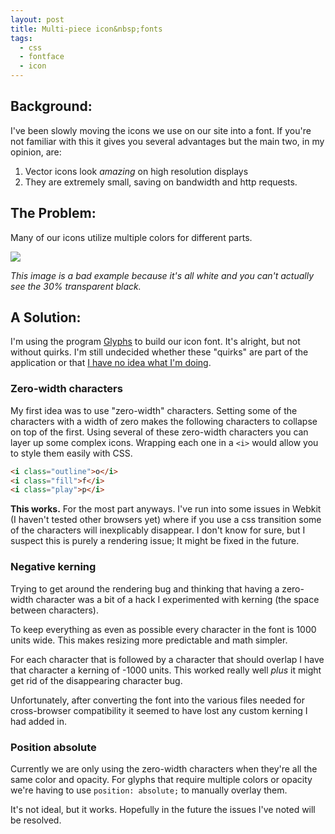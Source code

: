 ```yaml
---
layout: post
title: Multi-piece icon&nbsp;fonts
tags:
  - css
  - fontface
  - icon
---
```


## Background:

I've been slowly moving the icons we use on our site into a font. If you're not
familiar with this it gives you several advantages but the main two, in my
opinion, are:

1. Vector icons look *amazing* on high resolution displays
1. They are extremely small, saving on bandwidth and http requests.


## The Problem:

Many of our icons utilize multiple colors for different parts.

<img src="https://coderwall-assets-0.s3.amazonaws.com/uploads/picture/file/182/fig1.png" class="img-responsive">

*This image is a bad example because it's all white and you can't actually see
the 30% transparent black.*


## A Solution:

I'm using the program [Glyphs](http://glyphsapp.com/) to build our icon font.
It's alright, but not without quirks. I'm still undecided whether these
"quirks" are part of the application or that [I have no idea what I'm
doing](http://i0.kym-cdn.com/photos/images/original/000/234/765/b7e.jpg).


### Zero-width characters

My first idea was to use "zero-width" characters. Setting some of the
characters with a width of zero makes the following characters to collapse on
top of the first. Using several of these zero-width characters you can layer up
some complex icons. Wrapping each one in a `<i>` would allow you to style them
easily with CSS.

```html
<i class="outline">o</i>
<i class="fill">f</i>
<i class="play">p</i>
```

**This works.** For the most part anyways. I've run into some issues in Webkit
(I haven't tested other browsers yet) where if you use a css transition some of
the characters will inexplicably disappear. I don't know for sure, but I
suspect this is purely a rendering issue; It might be fixed in the future.


### Negative kerning

Trying to get around the rendering bug and thinking that having a zero-width
character was a bit of a hack I experimented with kerning (the space between
characters).

To keep everything as even as possible every character in the font is 1000
units wide. This makes resizing more predictable and math simpler.

For each character that is followed by a character that should overlap I have
that character a kerning of -1000 units. This worked really well *plus* it
might get rid of the disappearing character bug.

Unfortunately, after converting the font into the various files needed for
cross-browser compatibility it seemed to have lost any custom kerning I had
added in.


### Position absolute

Currently we are only using the zero-width characters when they're all the same
color and opacity. For glyphs that require multiple colors or opacity we're
having to use `position: absolute;` to manually overlay them.

It's not ideal, but it works. Hopefully in the future the issues I've noted
will be resolved.

